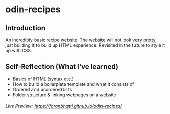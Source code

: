 # odin-recipes

## Introduction
An incredibly basic recipe website. The website will not look very pretty, just building it to build up HTML experience. Revisited in the future to style it up with CSS.

## Self-Reflection (What I've learned)
- Basics of HTML (syntax etc.)
- How to build a boilerplate template and what it consists of
- Ordered and unordered lists
- Folder structure & linking webpages on a website

###### Live Preview: https://faranbhatti.github.io/odin-recipes/
